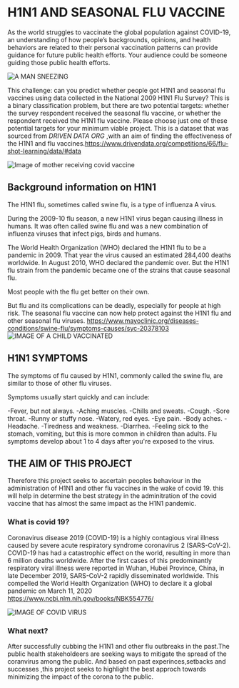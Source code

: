 # H1N1 AND SEASONAL FLU VACCINE

As the world struggles to vaccinate the global population against COVID-19, an understanding of how people’s backgrounds, opinions, and health behaviors are related to their personal vaccination patterns can provide guidance for future public health efforts. Your audience could be someone guiding those public health efforts.

![A MAN SNEEZING](/covid%20images/MAN%20SNEEZING.jpeg)


This challenge: can you predict whether people got H1N1 and seasonal flu vaccines using data collected in the National 2009 H1N1 Flu Survey? This is a binary classification problem, but there are two potential targets: whether the survey respondent received the seasonal flu vaccine, or whether the respondent received the H1N1 flu vaccine. Please choose just one of these potential targets for your minimum viable project.
This is a dataset that was sourced from *DRIVEN DATA ORG* ,with an aim of finding the effectiveness of the H1N1 and flu vaccines.<https://www.drivendata.org/competitions/66/flu-shot-learning/data/#data>


![Image of mother receiving covid vaccine](/covid%20images/covid%20vaccine1.jpeg)

## Background information on H1N1

The H1N1 flu, sometimes called swine flu, is a type of influenza A virus.

During the 2009-10 flu season, a new H1N1 virus began causing illness in humans. It was often called swine flu and was a new combination of influenza viruses that infect pigs, birds and humans.

The World Health Organization (WHO) declared the H1N1 flu to be a pandemic in 2009. That year the virus caused an estimated 284,400 deaths worldwide. In August 2010, WHO declared the pandemic over. But the H1N1 flu strain from the pandemic became one of the strains that cause seasonal flu.

Most people with the flu get better on their own.

But flu and its complications can be deadly, especially for people at high risk. The seasonal flu vaccine can now help protect against the H1N1 flu and other seasonal flu viruses.
<https://www.mayoclinic.org/diseases-conditions/swine-flu/symptoms-causes/syc-20378103>
![IMAGE OF A CHILD VACCINATED](/covid%20images/covid%20children%20vaccine.jpeg)

## H1N1 SYMPTOMS
The symptoms of flu caused by H1N1, commonly called the swine flu, are similar to those of other flu viruses.

Symptoms usually start quickly and can include:

-Fever, but not always.
-Aching muscles.
-Chills and sweats.
-Cough.
-Sore throat.
-Runny or stuffy nose.
-Watery, red eyes.
-Eye pain.
-Body aches.
-Headache.
-Tiredness and weakness.
-Diarrhea.
-Feeling sick to the stomach, vomiting, but this is more common in children than adults.
Flu symptoms develop about 1 to 4 days after you're exposed to the virus.

## THE AIM OF THIS PROJECT
Therefore this project seeks to ascertain peoples behaviour in the administration of H1N1 and other flu vaccines in the wake of covid 19.
this will help in determine the best strategy in the adminitration of the covid vaccine that has almost the same impact as the H1N1 pandemic.
### What is covid 19?

Coronavirus disease 2019 (COVID-19) is a highly contagious viral illness caused by severe acute respiratory syndrome coronavirus 2 (SARS-CoV-2). COVID-19 has had a catastrophic effect on the world, resulting in more than 6 million deaths worldwide. After the first cases of this predominantly respiratory viral illness were reported in Wuhan, Hubei Province, China, in late December 2019, SARS-CoV-2 rapidly disseminated worldwide. This compelled the World Health Organization (WHO) to declare it a global pandemic on March 11, 2020
<https://www.ncbi.nlm.nih.gov/books/NBK554776/>

![IMAGE OF COVID VIRUS](/covid%20images/covid19.jpeg)

### What next?

After successfully cubbing the H1N1 and other flu outbreaks in the past.The public health stakeholdeers are seeking ways to mitigate the spread of the coranvirus among the public.
And based on past experinces,setbacks and successes ,this project seeks to highlight the best approch towards minimizing the impact of the corona to the public.



